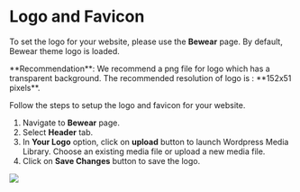 # Logo and Favicon

To set the logo for your website, please use the **Bewear** page. By default, Bewear theme logo is loaded.

<div class="alert alert-info">**Recommendation**: We recommend a png file for logo which has a transparent background. The recommended resolution of logo is : **152x51 pixels**.</div>

Follow the steps to setup the logo and favicon for your website.

1. Navigate to **Bewear** page.
2. Select **Header** tab.
3. In **Your Logo** option, click on **upload** button to launch Wordpress Media Library. Choose an existing media file or upload a new media file.
4. Click on **Save Changes** button to save the logo.

![](http://transvelo.github.io/docs/bewear/images/theme-option-logo.png)


